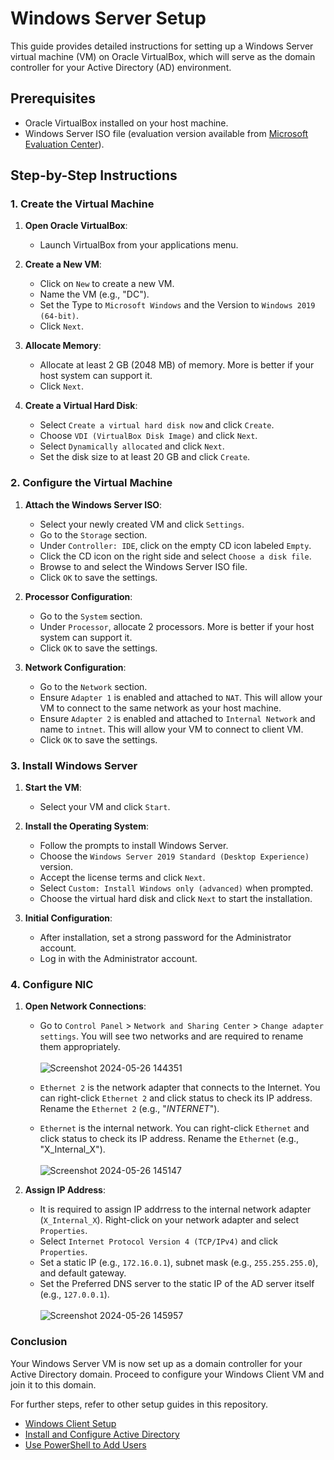 # Windows Server Setup

This guide provides detailed instructions for setting up a Windows Server virtual machine (VM) on Oracle VirtualBox, which will serve as the domain controller for your Active Directory (AD) environment.

## Prerequisites

- Oracle VirtualBox installed on your host machine.
- Windows Server ISO file (evaluation version available from [Microsoft Evaluation Center](https://www.microsoft.com/en-us/evalcenter/evaluate-windows-server-2019)).

## Step-by-Step Instructions

### 1. Create the Virtual Machine

1. **Open Oracle VirtualBox**:
   - Launch VirtualBox from your applications menu.

2. **Create a New VM**:
   - Click on `New` to create a new VM.
   - Name the VM (e.g., "DC").
   - Set the Type to `Microsoft Windows` and the Version to `Windows 2019 (64-bit)`.
   - Click `Next`.

3. **Allocate Memory**:
   - Allocate at least 2 GB (2048 MB) of memory. More is better if your host system can support it.
   - Click `Next`.

4. **Create a Virtual Hard Disk**:
   - Select `Create a virtual hard disk now` and click `Create`.
   - Choose `VDI (VirtualBox Disk Image)` and click `Next`.
   - Select `Dynamically allocated` and click `Next`.
   - Set the disk size to at least 20 GB and click `Create`.

### 2. Configure the Virtual Machine

1. **Attach the Windows Server ISO**:
   - Select your newly created VM and click `Settings`.
   - Go to the `Storage` section.
   - Under `Controller: IDE`, click on the empty CD icon labeled `Empty`.
   - Click the CD icon on the right side and select `Choose a disk file`.
   - Browse to and select the Windows Server ISO file.
   - Click `OK` to save the settings.

2. **Processor Configuration**:
   - Go to the `System` section.
   - Under `Processor`, allocate 2 processors. More is better if your host system can support it.
   - Click `OK` to save the settings.
  
3. **Network Configuration**:
   - Go to the `Network` section.
   - Ensure `Adapter 1` is enabled and attached to `NAT`. This will allow your VM to connect to the same network as your host machine.
   - Ensure `Adapter 2` is enabled and attached to `Internal Network` and name to `intnet`. This will allow your VM to connect to client VM.
   - Click `OK` to save the settings.

### 3. Install Windows Server

1. **Start the VM**:
   - Select your VM and click `Start`.

2. **Install the Operating System**:
   - Follow the prompts to install Windows Server.
   - Choose the `Windows Server 2019 Standard (Desktop Experience)` version.
   - Accept the license terms and click `Next`.
   - Select `Custom: Install Windows only (advanced)` when prompted.
   - Choose the virtual hard disk and click `Next` to start the installation.

3. **Initial Configuration**:
   - After installation, set a strong password for the Administrator account.
   - Log in with the Administrator account.

### 4. Configure NIC

1. **Open Network Connections**:
   - Go to `Control Panel` > `Network and Sharing Center` > `Change adapter settings`. You will see two networks and are required to rename them appropriately.<br><br>
     ![Screenshot 2024-05-26 144351](https://github.com/MenakaGodakanda/Home-lab-active-directory/assets/156875412/3d0bbbe5-99a8-45c4-b12e-a743e40d7499)
     
   - `Ethernet 2` is the network adapter that connects to the Internet. You can right-click `Ethernet 2` and click status to check its IP address. Rename the `Ethernet 2` (e.g., "_INTERNET_").
   - `Ethernet` is the internal network. You can right-click `Ethernet` and click status to check its IP address. Rename the `Ethernet` (e.g., "X_Internal_X").<br><br>
![Screenshot 2024-05-26 145147](https://github.com/MenakaGodakanda/Home-lab-active-directory/assets/156875412/123f57a6-5e2d-484f-af3e-6a3975eb37e5)

2. **Assign IP Address**:
   - It is required to assign IP addrress to the internal network adapter (`X_Internal_X`). Right-click on your network adapter and select `Properties`.
   - Select `Internet Protocol Version 4 (TCP/IPv4)` and click `Properties`.
   - Set a static IP (e.g., `172.16.0.1`), subnet mask (e.g., `255.255.255.0`), and default gateway.
   - Set the Preferred DNS server to the static IP of the AD server itself (e.g., `127.0.0.1`).<br><br>
   ![Screenshot 2024-05-26 145957](https://github.com/MenakaGodakanda/Home-lab-active-directory/assets/156875412/ffe9a799-e9fb-4e58-a2e8-7acd07c758cf)


### Conclusion

Your Windows Server VM is now set up as a domain controller for your Active Directory domain. Proceed to configure your Windows Client VM and join it to this domain.

For further steps, refer to other setup guides in this repository.
- [Windows Client Setup](setup/windows-client-setup.md)
- [Install and Configure Active Directory](setup/active-directory-setup.md)
- [Use PowerShell to Add Users](setup/powershell-usage.md)
